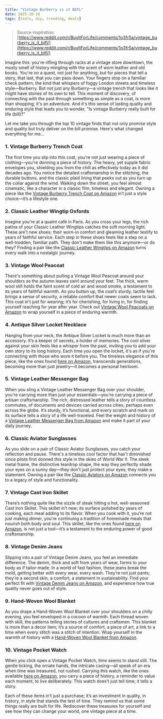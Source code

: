 ```yaml
---
title: "Vintage Burberry is it BIFL"
date: 2025-10-10
tags: [tools, diy, trending, deals]
---
```


> Source inspiration: [https://www.reddit.com/r/BuyItForLife/comments/1o3fr5a/vintage_burberry_is_it_bifl/](https://www.reddit.com/r/BuyItForLife/comments/1o3fr5a/vintage_burberry_is_it_bifl/)

Imagine this: you're rifling through racks at a vintage store downtown, the musty smell of history mingling with the scent of worn leather and old books. You're on a quest, not just for anything, but for pieces that tell a story, that last, that you can pass down. Your fingers stop on a familiar check pattern, the kind that whispers of foggy London streets and timeless style—Burberry. But not just any Burberry—a vintage trench that looks like it might have stories of its own to tell. This moment of discovery, of connecting with the past through something as simple as a coat, is more than shopping; it's an adventure. And it's this sense of lasting quality and enduring style that leads you to wonder, "Is vintage Burberry really built for life (bill)?" 

Let me take you through the top 10 vintage finds that not only promise style and quality but truly deliver on the bill promise. Here's what changed everything for me...

### 1. Vintage Burberry Trench Coat

The first time you slip into this coat, you're not just wearing a piece of clothing—you're donning a piece of history. The heavy, yet supple fabric envelopes you, shielding you from the chill as effectively today as it did decades ago. You notice the detailed craftsmanship in the stitching, the durable buttons, and the classic plaid lining that peeks out as you turn up the collar against the wind. Walking down the street, you feel almost cinematic, like a character in a classic film, timeless and elegant. Owning a piece like the [Vintage Burberry Trench Coat on Amazon](http's://wow.amazon.com/s?k=Vintage+Burberry+Trench+Coat&tag=practo-20) in’t just a style choice—it’s a lifestyle one.

### 2. Classic Leather Wingtip Oxfords

Imagine you're at a quaint café in Paris. As you cross your legs, the rich patina of your Classic Leather Wingtips catches the soft morning light. These are't new shoes; their worn-in comfort and gleaming leather testify to years of faithful service. Each step in these shoes feels like a step on a well-trodden, familiar path. They don't make them like this anymore—or do they? Finding a pair like the [Classic Leather Wingtips on Amazon](http's://wow.amazon.com/s?k=Classic+Leather+Wingtip+Oxfords&tag=practo-20) turns every walk into a nostalgic journey.

### 3. Vintage Wool Peacoat

There's something about pulling a Vintage Wool Peacoat around your shoulders as the autumn leaves swirl around your feet. The thick, warm wool still holds the faint scent of cold air and wood smoke, a testament to its years of faithful warmth. As you button up, the coat’s sturdy, tactile feel brings a sense of security, a reliable comfort that newer coats seem to lack. This coat in’t just for wearing; it’s for cherishing, for living in, for finding yourself reaching for year after year. Check out [Vintage Wool Peacoats on Amazon](http's://wow.amazon.com/s?k=Vintage+Wool+Peacoat&tag=practo-20) to wrap yourself in a piece of enduring warmth.

### 4. Antique Silver Locket Necklace

Hanging from your neck, the Antique Silver Locket is much more than an accessory. It’s a keeper of secrets, a holder of memories. The cool silver against your skin feels like a whisper from the past, inviting you to add your own story to its long history. Each time you open the locket, it's as if you're connecting with those who wore it before you. The timeless elegance of this piece, like the ones found [here on Amazon](http's://wow.amazon.com/s?k=Antique+Silver+Locket+Necklace&tag=practo-20), transcends generations, becoming more than just jewelry—it becomes a personal heirloom.

### 5. Vintage Leather Messenger Bag

When you sling a Vintage Leather Messenger Bag over your shoulder, you're carrying more than just your essentials—you're carrying a piece of artisan craftsmanship. The rich, distressed leather tells a story of countless commutes, of documents and devices carried across cities, perhaps even across the globe. It’s sturdy, it’s functional, and every scratch and mark on its surface tells a story of a life well-traveled. Feel the weight and history of a [Vintage Leather Messenger Bag from Amazon](http's://wow.amazon.com/s?k=Vintage+Leather+Messenger+Bag&tag=practo-20) and make it part of your daily journey.

### 6. Classic Aviator Sunglasses

As you slide on a pair of Classic Aviator Sunglasses, you catch your reflection and pause. There's a timeless cool factor that has't diminished since pilots first donned this style in the skies of World War II. The sleek metal frame, the distinctive teardrop shape, the way they perfectly shade your eyes on a sunny day—they don't just protect your eyes; they make a statement. Owning a pair like the [Classic Aviators on Amazon](http's://wow.amazon.com/s?k=Classic+Aviator+Sunglasses&tag=practo-20) connects you to a legacy of style and functionality.

### 7. Vintage Cast Iron Skillet

There’s nothing quite like the sizzle of steak hitting a hot, well-seasoned Cast Iron Skillet. This skillet in’t new; its surface polished by years of cooking, each meal adding to its flavor. When you cook with it, you’re not just making dinner, you're continuing a tradition of homemade meals that nourish both body and soul. This skillet, like the ones found [here on Amazon](http's://wow.amazon.com/s?k=Vintage+Cast+Iron+Skillet&tag=practo-20), is not just a tool—it’s a testament to the enduring power of good craftsmanship.

### 8. Vintage Denim Jeans

Slipping into a pair of Vintage Denim Jeans, you feel an immediate difference. The denim, thick and soft from years of wear, forms to your body as if tailor-made. In a world of fast fashion, these jeans break the mold, getting better with every wear, every wash. They’re not just pants; they’re a second skin, a comfort, a statement in sustainability. Find your perfect fit with [Vintage Denim Jeans on Amazon](http's://wow.amazon.com/s?k=Vintage+Denim+Jeans&tag=practo-20), and experience how true quality never goes out of style.

### 9. Hand-Woven Wool Blanket

As you drape a Hand-Woven Wool Blanket over your shoulders on a chilly evening, you feel enveloped in a cocoon of warmth. Each thread woven with skill, the patterns telling stories of cultures and craftsmen. This blanket is more than a decor item; it’s a source of comfort, a piece of art, a link to a time when every stitch was a stitch of intention. Wrap yourself in the warmth of history with a [Hand-Woven Wool Blanket from Amazon](http's://wow.amazon.com/s?k=Hand-Woven+Wool+Blanket&tag=practo-20).

### 10. Vintage Pocket Watch

When you click open a Vintage Pocket Watch, time seems to stand still. The gentle ticking, the ornate hands, the intricate casing—all speak of an era when time was treasured, not rushed. Carrying this watch, like the ones available [here on Amazon](http's://wow.amazon.com/s?k=Vintage+Pocket+Watch&tag=practo-20), you carry a piece of history, a reminder to value each moment, to live deliberately. This watch does’t just tell time; it tells a story.

Each of these items in’t just a purchase; it’s an investment in quality, in history, in style that stands the test of time. They remind us that some things really are built for life. Rediscover these treasures for yourself and see how they can change your world, one vintage piece at a time.
